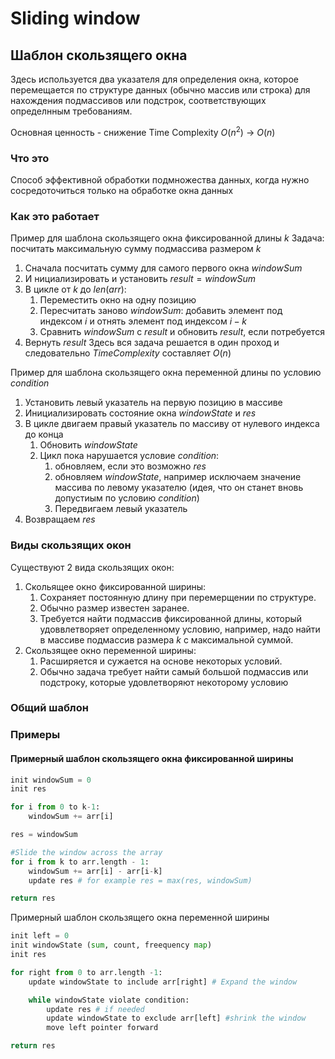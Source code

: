 # Sliding window

## Шаблон скользящего окна
Здесь используется два указателя для определения окна, которое перемещается по структуре данных (обычно массив или строка) для нахождения подмассивов или подстрок, соответствующих определнным требованиям.

Основная  ценность - снижение Time Complexity $O(n^2)$ -> $O(n)$

### Что это

Способ эффективной обработки подмножества данных, когда нужно сосредоточиться только на обработке окна данных 

### Как это работает

Пример для шаблона скользящего окна фиксированной длины $k$
Задача: посчитать максимальную сумму подмассива размером $k$
1) Сначала посчитать сумму для самого первого окна $windowSum$
2) И нициализировать и установить $result = windowSum$ 
3) В цикле от $k$ до $len(arr)$:
   1) Переместить окно на одну позицию
   2) Пересчитать заново $windowSum$: добавить элемент под индексом $i$ и отнять элемент под индексом $i-k$
   3) Сравнить $windowSum$ с $result$ и обновить $result$, если потребуется
4) Вернуть $result$
Здесь вся задача решается  в один проход и следовательно $Time Complexity$ составляет $O(n)$

Пример для шаблона скользящего окна переменной длины по условию $condition$
1) Установить левый указатель на первую позицию в массиве
2) Инициализировать состояние окна $windowState$ и $res$
3) В цикле двигаем правый указатель по массиву от нулевого индекса до конца 
   1) Обновить $windowState$ 
   2) Цикл пока нарушается условие $condition$:
      1) обновляем, если это возможно $res$
      2) обновляем $windowState$, например исключаем значение массива по левому указателю (идея, что он станет вновь допустиым по условию $condition$)
      3) Передвигаем левый указатель
4) Возвращаем $res$

### Виды скользящих окон 

Существуют 2 вида скользящих окон:
1) Скольящее окно фиксированной ширины:
   1) Сохраняет постоянную длину при перемерщении по структуре.
   2) Обычно размер известен заранее.
   3) Требуется найти подмассив фиксированной длины, который удоввлетворяет определенному условию, например, надо найти в массиве подмассив размера $k$ с максимальной суммой.
2) Скользящее окно переменной ширины:
   1) Расширяется и сужается на основе некоторых условий.
   2) Обычно задача требует найти самый большой подмассив или подстроку, которые удовлетворяют некоторому условию

### Общий шаблон

### Примеры 

#### Примерный шаблон скользящего окна фиксированной ширины

```python
init windowSum = 0
init res 

for i from 0 to k-1:
    windowSum += arr[i]

res = windowSum

#Slide the window across the array
for i from k to arr.length - 1:
    windowSum += arr[i] - arr[i-k]
    update res # for example res = max(res, windowSum)

return res
```


Примерный шаблон скользящего окна переменной ширины 

```python
init left = 0
init windowState (sum, count, freequency map)
init res 

for right from 0 to arr.length -1:
    update windowState to include arr[right] # Expand the window

    while windowState violate condition:
        update res # if needed
        update windowState to exclude arr[left] #shrink the window
        move left pointer forward

return res

```